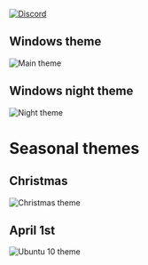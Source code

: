 [![Discord][discord]][discord-url]

[discord]: https://discordapp.com/api/guilds/150662382874525696/embed.png?style=banner3&t=201705120029

[discord-url]: https://discord.gg/Microsoft

## Windows theme
![Main theme](https://cloud.githubusercontent.com/assets/11031051/22585271/a9b1c0ee-e9ff-11e6-92f1-a93eb5ca6b34.png)

## Windows night theme

![Night theme](https://cloud.githubusercontent.com/assets/11031051/22585258/965484be-e9ff-11e6-9ff3-07d8aebbae90.png)

# Seasonal themes

## Christmas

![Christmas theme](https://cloud.githubusercontent.com/assets/11031051/21484078/9af37026-cb95-11e6-8900-e5eec7584551.png)

## April 1st

![Ubuntu 10 theme](https://cloud.githubusercontent.com/assets/11031051/24576528/f5ced104-16c5-11e7-9fb1-17950a072146.png)
